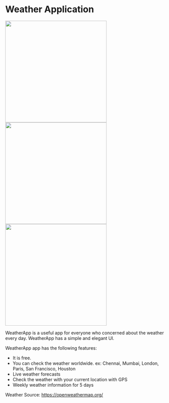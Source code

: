 # Weather Application
<img src="https://user-images.githubusercontent.com/17586972/155201802-c780b810-4418-4863-bc16-aeab4ddd3a7f.jpg" width="320"/> <img src="https://user-images.githubusercontent.com/17586972/155201825-b59afa41-5f0a-43f1-a4cc-8a6bcca1d737.jpg" width="320"/> <img src="https://user-images.githubusercontent.com/17586972/155201843-cd7abc23-cbbc-4a66-a516-ba234fdbbd70.jpg" width="320"/>

WeatherApp is a useful app for everyone who concerned about the weather every day. WeatherApp has a simple and elegant UI.

WeatherApp app has the following features:
- It is free.
- You can check the weather worldwide. ex: Chennai, Mumbai, London, Paris, San Francisco, Houston
- Live weather forecasts
- Check the weather with your current location with GPS
- Weekly weather information for 5 days

Weather Source: https://openweathermap.org/
